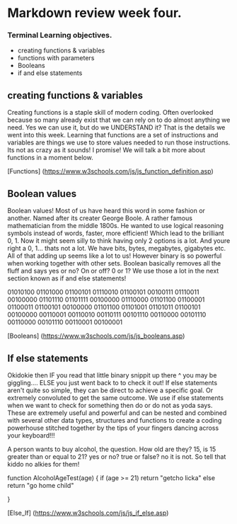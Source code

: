 # Markdown review week four.

### Terminal Learning objectives.
- creating functions & variables
- functions with parameters
- Booleans
- if and else statements


## creating functions & variables 
Creating functions is a staple skill of modern coding. Often overlooked because so many already exist that we can rely on to do almost anything we need. Yes we can use it, but do we UNDERSTAND it? That is the details we went into this week. Learning that functions are a set of instructions and variables are things we use to store values needed to run those instructions. Its not as crazy as it sounds! I promise! We will talk a bit more about functions in a moment below. 

[Functions] (https://www.w3schools.com/js/js_function_definition.asp)

## Boolean values
Boolean values! Most of us have heard this word in some fashion or another. Named after its creater George Boole. A rather famous mathematician from the middle 1800s. He wanted to use logical reasoning symbols instead of words, faster, more efficient! Which lead to the brilliant 0, 1. Now it might seem silly to think having only 2 options is a lot. And youre right a 0, 1... thats not a lot. We have bits, bytes, megabytes, gigabytes etc. All of that adding up seems like a lot to us! However binary is so powerful when working together with other sets. Boolean basically removes all the fluff and says yes or no? On or off? 0 or 1? We use those a lot in the next section known as if and else statements! 

01010100 01101000 01100101 01110010 01100101 00100111 01110011 00100000 01101110 01101111 00100000 01110000 01101100 01100001 01100011 01100101 00100000 01101100 01101001 01101011 01100101 00100000 00110001 00110010 00110111 00101110 00110000 00101110 00110000 00101110 00110001 00100001 

[Booleans] (https://www.w3schools.com/js/js_booleans.asp)



## If else statements 
Okidokie then IF you read that little binary snippit up there ^ you may be giggling.... ELSE you just went back to to check it out! If else statements aren't quite so simple, they can be direct to achieve a specific goal. Or extremely convoluted to get the same outcome. We use if else statements when we want to check for something then do or do not as yoda says. These are extremely useful and powerful and can be nested and combined with several other data types, structures and functions to create a coding powerhouse stitched together by the tips of your fingers dancing across your keyboard!!!

A person wants to buy alcohol, the question. How old are they? 15, is 15 greater than or equal to 21? yes or no? true or false? no it is not. So tell that kiddo no alkies for them!

function AlcoholAgeTest(age) {
    if (age >= 21)
        return "getcho licka"
    else return "go home child"

}


[Else_If] (https://www.w3schools.com/js/js_if_else.asp)

